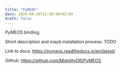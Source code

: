 ```yaml
---
title: "PyMEOS"
date: 2024-08-20T13:56:09+02:00
draft: false
---
```


PyMEOS binding.

Short description and mayb installation process: TODO

Link to docs: https://pymeos.readthedocs.io/en/latest/

Github: https://github.com/MobilityDB/PyMEOS